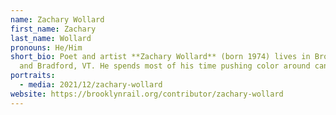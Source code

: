 ```yaml
---
name: Zachary Wollard
first_name: Zachary
last_name: Wollard
pronouns: He/Him
short_bio: Poet and artist **Zachary Wollard** (born 1974) lives in Brooklyn, NY
  and Bradford, VT. He spends most of his time pushing color around canvases
portraits:
  - media: 2021/12/zachary-wollard
website: https://brooklynrail.org/contributor/zachary-wollard
---
```

